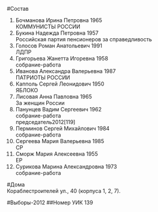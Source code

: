 #Состав
1. Бочманова Ирина Петровна 1965   
    КОММУНИСТЫ РОССИИ
2. Букина Надежда Петровна 1957   
    Российская партия пенсионеров за справедливость
3. Голосов Роман Анатольевич 1991   
    ЛДПР
4. Григорьева Жанетта Игоревна 1958   
    собрание-работа
5. Иванова Александра Валерьевна 1987   
    ПАТРИОТЫ РОССИИ
6. Капполь Сергей Леонидович 1950   
    ЯБЛОКО
7. Лисовая Анна Павловна 1965   
    За женщин России
8. Панунцев Вадим Сергеевич 1962   
    собрание-работа  
    председатель2012[119]  
9. Перминов Сергей Михайлович 1984   
    собрание-работа
10. Сергеева Мария Валерьевна 1985   
    СР
11. Сморж Мария Алексеевна 1955   
    ЕР
12. Сурикова Марина Александровна 1973   
    собрание-работа

#Дома  
Кораблестроителей ул.,   40 (корпуса 1, 2, 7).

#Выборы-2012
##Номер УИК
139
